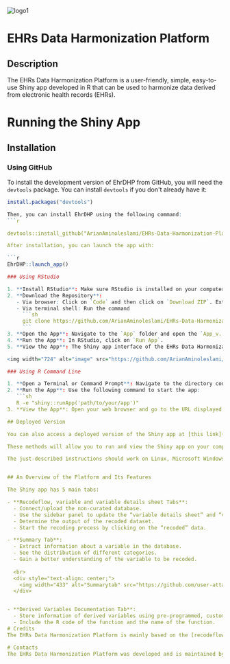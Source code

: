 
![logo1](https://github.com/ArianAminoleslami/EHRs-Data-Harmonization-Platform/assets/137816738/afc4e81d-1bc7-4812-80e7-d2ff8b98da73)

# EHRs Data Harmonization Platform
## Description
The EHRs Data Harmonization Platform is a user-friendly, simple, easy-to-use Shiny app developed in R that can be used to harmonize data derived from electronic health records (EHRs).  
# Running the Shiny App

## Installation

### Using GitHub
To install the development version of EhrDHP from GitHub, you will need the `devtools` package. You can install `devtools` if you don't already have it:

```r
install.packages("devtools")

Then, you can install EhrDHP using the following command:
```r

devtools::install_github("ArianAminoleslami/EHRs-Data-Harmonization-Platform")

After installation, you can launch the app with:

```r
EhrDHP::launch_app()

### Using RStudio

1. **Install RStudio**: Make sure RStudio is installed on your computer.
2. **Download the Repository**:
   - Via browser: Click on `Code` and then click on `Download ZIP`. Extract the ZIP file on your computer.
   - Via terminal shell: Run the command 
     ```sh
     git clone https://github.com/ArianAminoleslami/EHRs-Data-Harmonization-Platform.git
     ```
3. **Open the App**: Navigate to the `App` folder and open the `App_v...` file with RStudio.
4. **Run the App**: In RStudio, click on `Run App`.
5. **View the App**: The Shiny app interface of the EHRs Data Harmonization Platform should appear in RStudio. 

<img width="724" alt="image" src="https://github.com/ArianAminoleslami/EHRs-Data-Harmonization-Platform/assets/137816738/650a9276-bcc1-4946-b979-fec235f9c50d">

### Using R Command Line

1. **Open a Terminal or Command Prompt**: Navigate to the directory containing your Shiny app (the directory with `app.R`).
2. **Run the App**: Use the following command to start the app:
   ```sh
   R -e "shiny::runApp('path/to/your/app')"
3. **View the App**: Open your web browser and go to the URL displayed in the terminal, e.g., http://127.0.0.1:XXXX.

## Deployed Version

You can also access a deployed version of the Shiny app at [this link](https://poxotn-arian-aminoleslami.shinyapps.io/Arian/).

These methods will allow you to run and view the Shiny app on your computer or server.

The just-described instructions should work on Linux, Microsoft Windows, and Mac operating systems.


## An Overview of the Platform and Its Features

The Shiny app has 5 main tabs:

- **Recodeflow, variable and variable details sheet Tabs**:
  - Connect/upload the non-curated database.
  - Use the sidebar panel to update the “variable details sheet” and “variable sheet”.
  - Determine the output of the recoded dataset.
  - Start the recoding process by clicking on the “recoded” data.

- **Summary Tab**:
  - Extract information about a variable in the database.
  - See the distribution of different categories.
  - Gain a better understanding of the variable to be recoded.
  
  <br>
  <div style="text-align: center;">
    <img width="433" alt="Summarytab" src="https://github.com/user-attachments/assets/aed39b3d-ff4f-4739-b538-3335c3b7a1a4">
  </div>


- **Derived Variables Documentation Tab**:
  - Store information of derived variables using pre-programmed, custom functions.
  - Include the R code of the function and the name of the function.
# Credits
The EHRs Data Harmonization Platform is mainly based on the [recodeflow](https://big-life-lab.github.io/recodeflow/) R package and is released for free here on GitHub under the GPL-3.0 license.

# Contacts
The EHRs Data Harmonization Platform was developed and is maintained by Arian Aminoleslami. For inquiries or questions, please write an email to: aaminoleslami@uwaterloo.ca
